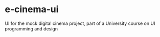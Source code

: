 # e-cinema-ui
UI for the mock digital cinema project, part of a University course  on UI programming and design
